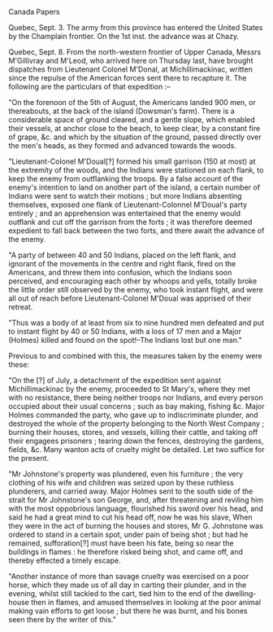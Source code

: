   Canada Papers  Quebec, Sept. 3. The army from this province has entered the United States by the Champlain frontier. On the 1st inst. the advance was at Chazy.  Quebec, Sept. 8. From the north-western frontier of Upper Canada, Messrs M'Gillivray and M'Leod, who arrived here on Thursday last, have brought dispatches from Lieutenant Colonel M'Donal, at Michillimackinac, written since the repulse of the American forces sent there to recapture it. The following are the particulars of that expedition :–  "On the forenoon of the 5th of August, the Americans landed 900 men, or thereabouts, at the back of the island (Dowsman's farm). There is a considerable space of ground cleared, and a gentle slope, which enabled their vessels, at anchor close to the beach, to keep clear, by a constant fire of grape, &c. and which by the situation of the ground, passed directly over the men's heads, as they formed and advanced towards the woods.  "Lieutenant-Colonel M'Doual[?] formed his small garrison (150 at most) at the extremity of the woods, and the Indians were stationed on each flank, to keep the enemy from outflanking the troops. By a false account of the enemy's intention to land on another part of the island, a certain number of Indians were sent to watch their motions ; but more Indians absenting themselves, exposed one flank of Lieutenant-Colonnel M'Doual's party entirely ; and an apprehension was entertained that the enemy would outflank and cut off the garrison from the forts ; it was therefore deemed expedient to fall back between the two forts, and there await the advance of the enemy.  "A party of between 40 and 50 Indians, placed on the left flank, and ignorant of the movements in the centre and right flank, fired on the Americans, and threw them into confusion, which the Indians soon perceived, and encouraging each other by whoops and yells, totally broke the little order still observed by the enemy, who took instant flight, and were all out of reach before Lieutenant-Colonel M'Doual was apprised of their retreat.  "Thus was a body of at least from six to nine hundred men defeated and put to instant flight by 40 or 50 Indians, with a loss of 17 men and a Major (Holmes) killed and found on the spot!–The Indians lost but one man."  Previous to and combined with this, the measures taken by the enemy were these:  "On the [?] of July, a detachment of the expedition sent against Michillimackinac by the enemy, proceeded to St Mary's, where they met with no resistance, there being neither troops nor Indians, and every person occupied about their usual concerns ; such as bay making, fishing &c. Major Holmes commanded the party, who gave up to indiscriminate plunder, and destroyed the whole of the property belonging to the North West Company ; burning their houses, stores, and vessels, killing their cattle, and taking off their engagees prisoners ; tearing down the fences, destroying the gardens, fields, &c. Many wanton acts of cruelty might be detailed. Let two suffice for the present.  "Mr Johnstone's property was plundered, even his furniture ; the very clothing of his wife and children was seized upon by these ruthless plunderers, and carried away. Major Holmes sent to the south side of the strait for Mr Johnstone's son George, and, after threatening and reviling him with the most oppobrious language, flourished his sword over his head, and said he had a great mind to cut his head off, now he was his slave, When they were in the act of burning the houses and stores, Mr G. Johnstone was ordered to stand in a certain spot, under pain of being shot ; but had he remained, sufforation[?] must have been his fate, being so near the buildings in flames : he therefore risked being shot, and came off, and thereby effected a timely escape.  "Another instance of more than savage cruelty was exercised on a poor horse, which they made us of all day in carting their plunder, and in the evening, whilst still tackled to the cart, tied him to the end of the dwelling-house then in flames, and amused themselves in looking at the poor animal making vain efforts to get loose ; but there he was burnt, and his bones seen there by the writer of this."  